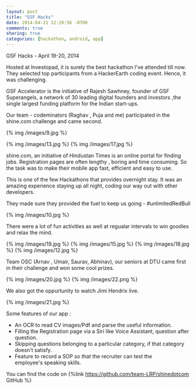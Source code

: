 ```yaml
---
layout: post
title: "GSF Hacks"
date: 2014-04-21 12:29:58 -0700
comments: true
sharing: true
categories: [hackathon, android, app]
---
```


GSF Hacks - April 19-20, 2014

Hosted at Investopad, it is surely the best hackathon I've attended till now.
They selected top participants from a HackerEarth coding event. Hence, it was challenging.

GSF Accelerator is the initiative of Rajesh Sawhney, founder of GSF Superangels, a 
network of 30 leading digital founders and investors ,the single 
largest funding platform for the Indian start-ups.

Our team - codeminators (Raghav , Puja and me) participated in the shine.com challenge and came second.

{% img /images/9.jpg  %}

{% img /images/13.jpg   %}
{% img /images/17.jpg  %}


shine.com, an initiative of Hindustan Times is an online portal for finding jobs. Registration pages are often lengthy , boring and time consuming. So the task was to make their mobile app fast, efficient and easy to use. 


This is one of the few Hackathons that provides overnight stay. It was an amazing experience staying up all night, coding our way out with other developers.


They made sure they provided the fuel to keep us going - #unlimitedRedBull 

{% img /images/10.jpg  %}


There were a lot of fun activities as well at regualar intervals to win goodies and relax the mind.

{% img /images/19.jpg %}
{% img /images/15.jpg  %}
{% img /images/18.jpg  %}
{% img /images/12.jpg %}



Team OSC (Arnav , Umair, Saurav, Abhinav), our seniors at DTU came first in their challenge and won some cool prizes. 

{% img /images/20.jpg  %}
{% img /images/22.png  %}

We also got the oppurtunity to watch Jimi Hendrix live.

{% img /images/21.jpg %}

Some features of our app :

- An OCR to read CV images/Pdf and parse the useful information.
- Filling the Registration page via a Siri like Voice Assistant, 
  question after question.
- Skipping questions belonging to a particular category, if that 
  category doesn't satisfy.
- Feature to record a SOP so that the recruiter can test the   
  employee's speaking skills.


You can find the code on {%link https://github.com/team-LRP/shinedotcom GitHub %}


